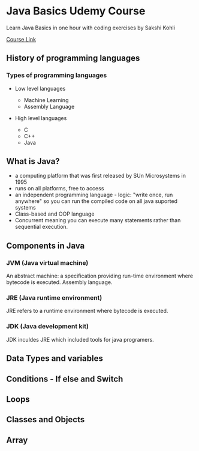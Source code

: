 # Java Basics Udemy Course
  Learn Java Basics in one hour with coding exercises by Sakshi Kohli

[Course Link](https://www.udemy.com/course/learn-java-basics/)

## History of programming languages 

### Types of programming languages
- Low level languages 
  - Machine Learning
  - Assembly Language 

- High level languages 
  - C 
  - C++
  - Java   

## What is Java?

* a computing platform that was first released by SUn Microsystems in 1995
* runs on all platforms, free to access
* an independent programming language - logic: "write once, run anywhere" so you can run the compiled code on all java suported systems
* Class-based and OOP language 
* Concurrent meaning you can execute many statements rather than sequential execution.


## Components in Java

### JVM (Java virtual machine)
An abstract machine: a specification providing run-time environment where bytecode is executed. Assembly language.

### JRE (Java runtime environment)
JRE refers to a runtime environment where bytecode is executed.

### JDK (Java development kit)
JDK inculdes JRE which included tools for java programers.

## Data Types and variables


## Conditions - If else and Switch

## Loops

## Classes and Objects

## Array

